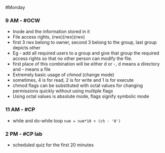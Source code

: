 #Monday 
### 9 AM - #OCW 
- Inode and the information stored in it
- File access rights, (rwx)(rwx)(rwx)
- first 3 rwx belong to owner, second 3 belong to the group, last group depicts other
- Eg - add all required users to a group and give that group the required access rights so that no other person can modify the file.
- first place of this combination will be either d or -, d means a directory and - means a file
- Extremely basic usage of *chmod* (change mode)
- sometimes, 4 is for read, 2 is for write and 1 is for execute
- chmod flags can be substituted with octal values for changing permissions quickly without using multiple flags
- Using octal values is absolute mode, flags signify symbolic mode

### 11 AM - #CP 
- while and do-while loop
 `num = num*10 + (ch - '0')`
 
 ### 2 PM - #CP lab
 - scheduled quiz for the first 20 minutes
